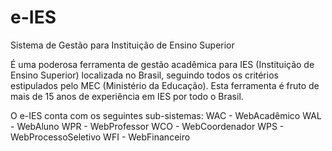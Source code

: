 e-IES
====

Sistema de Gestão para Instituição de Ensino Superior

É uma poderosa ferramenta de gestão acadêmica para IES (Instituição de Ensino Superior) localizada no Brasil, seguindo todos os critérios estipulados pelo MEC (Ministério da Educação). Esta ferramenta é fruto de mais de 15 anos de experiência em IES por todo o Brasil.

O e-IES conta com os seguintes sub-sistemas:
WAC - WebAcadêmico
WAL - WebAluno
WPR - WebProfessor
WCO - WebCoordenador
WPS - WebProcessoSeletivo
WFI - WebFinanceiro